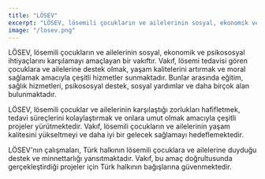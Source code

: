 ```yaml
---
title: "LÖSEV"
excerpt: "LÖSEV, lösemili çocukların ve ailelerinin sosyal, ekonomik ve psikososyal ihtiyaçlarını karşılamayı amaçlayan bir vakıftır."
image: "/losev.png"
---
```


LÖSEV, lösemili çocukların ve ailelerinin sosyal, ekonomik ve psikososyal ihtiyaçlarını karşılamayı amaçlayan bir vakıftır. Vakıf, lösemi tedavisi gören çocuklara ve ailelerine destek olmak, yaşam kalitelerini artırmak ve moral sağlamak amacıyla çeşitli hizmetler sunmaktadır. Bunlar arasında eğitim, sağlık hizmetleri, psikososyal destek, sosyal yardımlar ve daha birçok alan bulunmaktadır.

LÖSEV, lösemili çocuklar ve ailelerinin karşılaştığı zorlukları hafifletmek, tedavi süreçlerini kolaylaştırmak ve onlara umut olmak amacıyla çeşitli projeler yürütmektedir. Vakıf, lösemili çocukların ve ailelerinin yaşam kalitesini yükseltmeyi ve daha iyi bir gelecek sağlamayı hedeflemektedir.

LÖSEV'nın çalışmaları, Türk halkının lösemili çocuklara ve ailelerine duyduğu destek ve minnettarlığı yansıtmaktadır. Vakıf, bu amaç doğrultusunda gerçekleştirdiği projeler için Türk halkının bağışlarına güvenmektedir.
